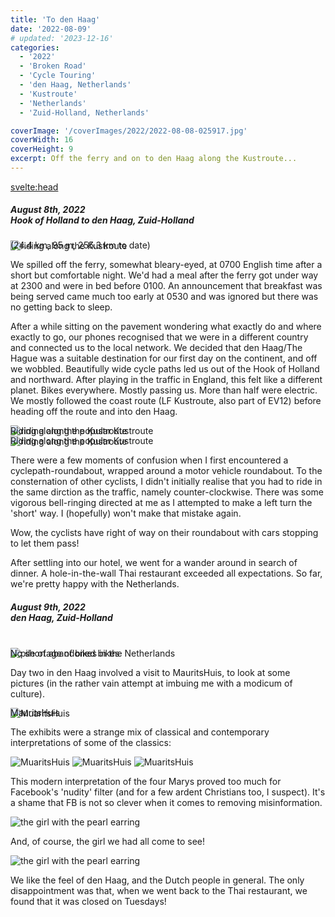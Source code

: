 ```yaml
---
title: 'To den Haag'
date: '2022-08-09'
# updated: '2023-12-16'
categories:
  - '2022'
  - 'Broken Road'
  - 'Cycle Touring'
  - 'den Haag, Netherlands'
  - 'Kustroute'
  - 'Netherlands'
  - 'Zuid-Holland, Netherlands'

coverImage: '/coverImages/2022/2022-08-08-025917.jpg'
coverWidth: 16
coverHeight: 9
excerpt: Off the ferry and on to den Haag along the Kustroute...
---
```


<script>
	import Callout from '$lib/components/Callout.svelte'
</script>

<svelte:head>

<title>2022 Netherlands</title>
</svelte:head>

<section class="card">
  <h5>
    August 8th, 2022 <br/>
    Hook of Holland to den Haag, Zuid-Holland    
  </h5>
  <div class="w-80">    
    <img
      src="/images/2022/rides/20220808.png"
      alt="riding along the Kustroute"
    />   
    <div class="caption">(24.4 km, 95 m, 255.3 km to date)</div>
  </div>
  
  <p>We spilled off the ferry, somewhat bleary-eyed, at 0700 English time after a short but comfortable night. We'd had a meal after the ferry got under way at 2300 and were in bed before 0100. An announcement that breakfast was being served came much too early at 0530 and was ignored but there was no getting back to sleep.</p>
  <p>After a while sitting on the pavement wondering what exactly do and where exactly to go, our phones recognised that we were in a different country and connected us to the local network. We decided that den Haag/The Hague was a suitable destination for our first day on the continent, and off we wobbled. Beautifully wide cycle paths led us out of the Hook of Holland and northward. After playing in the traffic in England, this felt like a different planet. Bikes everywhere. Mostly passing us. More than half were electric. We mostly followed the coast route (LF Kustroute, also part of EV12) before heading off the route and into den Haag.</p>
  <img
    src="/images/2022/08/2022-08-08-025917.jpg"
    alt="riding along the Kustroute"
  />  
  <div class="caption">Riding along the popular Kustroute</div> 
  <img
    src="/images/2022/08/2022-08-08-030006.jpg"
    alt="riding along the Kustroute"
  />  
  <div class="caption">Riding along the popular Kustroute</div>

  <p>There were a few moments of confusion when I first encountered a cyclepath-roundabout, wrapped around a motor vehicle roundabout. To the consternation of other cyclists, I didn't initially realise that you had to ride in the same dirction as the traffic, namely counter-clockwise. There was some vigorous bell-ringing directed at me as I attempted to make a left turn the 'short' way. I (hopefully) won't make that mistake again. </p>
  <p>Wow, the cyclists have right of way on their roundabout with cars stopping to let them pass!</p>
  <p>After settling into our hotel, we went for a wander around in search of dinner. A hole-in-the-wall Thai restaurant exceeded all expectations. So far, we're pretty happy with the Netherlands.</p>

</section>

<section class="card">
  <h5>
    August 9th, 2022<br/>
    den Haag, Zuid-Holland    
  </h5>
  <br/>
  <div class="w-80">
    <img
      src="/images/2022/08/2022-08-09-054307.jpg"
      alt="pile of abandoned bikes"
    />
  </div> 
  <div class="caption">No shortage of bikes in the Netherlands</div>

  <p>Day two in den Haag involved a visit to MauritsHuis, to look at some pictures (in the rather vain attempt at imbuing me with a modicum of culture).</p>
  <div class="w-90">
    <img
        src="/images/2022/08/2022-08-09-065602.jpg"
        alt="MuaritsHuis"
      />
  </div> 
  <div class="caption">MauritsHuis</div>
 
  <p>The exhibits were a strange mix of classical and contemporary interpretations of some of the classics:</p>
  
  <img
    src="/images/2022/08/2022-08-09-072652.jpg"
    alt="MuaritsHuis"
  />
  <img
    src="/images/2022/08/2022-08-09-074024.jpg"
    alt="MuaritsHuis"
  />
  <img
    src="/images/2022/08/2022-08-09-074719.jpg"
    alt="MuaritsHuis"
  />
  <p>This modern interpretation of the four Marys proved too much for Facebook's 'nudity' filter (and for a few ardent Christians too, I suspect). It's a shame that FB is not so clever when it comes to removing misinformation.</p>
  <img
    src="/images/2022/08/2022-08-09-080432.jpg"
    alt="the girl with the pearl earring"
  />
  <p>And, of course, the girl we had all come to see!</p>
  <img
    src="/images/2022/08/2022-08-09-084748.jpg"
    alt="the girl with the pearl earring"
  />
  <p>We like the feel of den Haag, and the Dutch people in general. The only disappointment was that, when we went back to the Thai restaurant, we found that it was closed on Tuesdays!</p>

</section>

<style>
  .caption {
    margin-top: -1.25em;
  }
  /* :global(picture) {
    border: 3px solid green;
  } */
</style>
